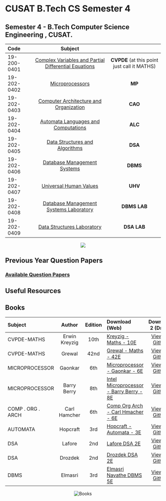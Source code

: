 
# CUSAT B.Tech CS Semester 4
Semester 4 - B.Tech Computer Science Engineering , CUSAT.
---
<div align="center">  
  
| Code |  Subject | |
|:--|:---:|:---:|
| 19-200-0401 | [Complex Variables and Partial Differential Equations](/401-cvpde-maths/401-cvpde-maths.md)  | **CVPDE** (at this point just call it MATHS)
| 19-202-0402| [Microprocessors](/402-mp/402-mp.md)| **MP**
| 19-202-0403 | [Computer Architecture and Organization](/403-cao/403-cao.md)|**CAO**
| 19-202-0404 | [Automata Languages and Computations](/404-automata/404-automata.md)|**ALC**
| 19-202-0405 | [Data Structures and Algorithms](/405-dsa/)|**DSA**
| 19-202-0406| [Database Management Systems](/406-dbms/406-dsa.md) |**DBMS**
| 19-202-0407 | [Universal Human Values]()|**UHV**
| 19-202-0408 | [Database Management Systems Laboratory ](/408-dbms-lab/408-dbms-lab.md)|**DBMS LAB**
| 19-202-0409 | [Data Structures Laboratory](/409-dsa-lab/409-dsa-lab.md)|**DSA LAB**
  
  <img src="https://imgpile.com/images/h1SSCS.png">

</div>


## Previous Year Question Papers

### **[Available Question Papers](https://github.com/nlkguy/cusat-cs-s4/blob/main/s4-question-papers.md)**


## Useful Resources

## Books

<div align="center">  
  

| Subject | Author | Edition | Download (Web) | Download 2 (Drive) |
|:--|:---:|:---:|:---|:---:|
| CVPDE-MATHS | Erwin Kreyzig | 10th |[Kreyzig - Maths - 10E](https://wp.kntu.ac.ir/dfard/ebook/em/Advanced%20Engineering%20Mathematics%2010th%20Edition.pdf)|[View on Github](/books/Advanced_Engineering_Mathematics_Erwin%20Kreizig_10th%20Edition.pdf)|
| CVPDE-MATHS | Grewal | 42nd |[Grewal - Maths - 42E](https://ia801706.us.archive.org/20/items/higher-engineering-mathematics-bs-grewal/Higher%20Engineering%20Mathematics%20BS%20Grewal.pdf)|[View on Github](/books/Higher%20Engineering%20Mathematics%20BS%20Grewal_42E.pdf)|
| MICROPROCESSOR | Gaonkar | 6th |[Microprocessor - Gaonkar - 6E](https://www.pdfdrive.com/microprocessor-architecture-programming-and-applications-with-the-8085-d176171206.html)|[View on Github](/books/Microprocessor%20Architecture%2C%20Programming%2C%20and%20Applications%20with%20the%208085%20_%206th%20Edition.pdf)|
| MICROPROCESSOR | Barry Berry | 8th |[Intel Microprocessor - Barry Berry - 8E](https://www.pdfdrive.com/the-intel-microprocessors-80868088-8018680188-80286-80386-80486-pentium-pentium-pro-d89806753.html)| [View on Github](/books/Barry_Berry_The%20Intel%20Microprocessors%208086_8088%2C%2080186_80188%2C%2080286%2C%2080386%2C%2080486%2C%20Pentium%2C%20Pentium%20Pro%20(%20PDFDrive%20).pdf)|
| COMP . ORG . ARCH| Carl Hamcher| 6th |[Comp Org Arch - Carl Hmacher - 6E](https://doc.lagout.org/science/0_Computer%20Science/8_Electronics%20%26%20Robotics/Magazines/Computer%20Organization%20and%20Embedded%20Systems.pdf)|[View on Github](/books/Computer%20Organization%20and%20Embedded%20Systems%206th%20Edition.pdf)|
| AUTOMATA | Hopcraft | 3rd |[Hopcraft - Automata - 3E](https://e.famnit.upr.si/pluginfile.php/636821/mod_page/content/8/Automata.pdf)|[View on Github](/books/Automata-hopcraft-3E.pdf)|
| DSA | Lafore | 2nd |[Lafore DSA 2E](https://everythingcomputerscience.com/books/schoolboek-data_structures_and_algorithms_in_java.pdf)|[View on Github](/books/lafore_data_structures_and_algorithms_in_java_2E.pdf)|
| DSA | Drozdek | 2nd |[Drozdek DSA 2E](http://160592857366.free.fr/joe/ebooks/ShareData/Data%20Structures%20and%20Algorithms%20in%20Java,%20Second%20Edition%20by%20Adam%20Drozdek.pdf)|[View on Github](http://160592857366.free.fr/joe/ebooks/ShareData/Data%20Structures%20and%20Algorithms%20in%20Java,%20Second%20Edition%20by%20Adam%20Drozdek.pdf)|
| DBMS | Elmasri | 3rd|[Elmasri Navathe DBMS 5E](https://people.inf.elte.hu/kiss/DB/fundamentals-of-database-systems.pdf)|[View on Github](/books/navathe-fundamentals-of-database-systems-5E.pdf)|


![Books](https://raw.github.com/nlkguy/cusat-cs-s4/main/books/books.png)

</div>


